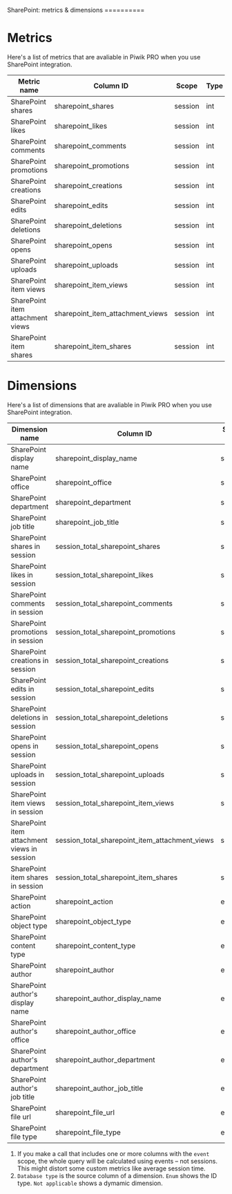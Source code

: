 SharePoint: metrics & dimensions ==========

# Metrics

Here's a list of metrics that are avaliable in Piwik PRO when you use
SharePoint integration.

| Metric name                      | Column ID                           | Scope   | Type |
| -------------------------------- | ----------------------------------- | ------- | ---- |
| SharePoint shares                | sharepoint\_shares                  | session | int  |
| SharePoint likes                 | sharepoint\_likes                   | session | int  |
| SharePoint comments              | sharepoint\_comments                | session | int  |
| SharePoint promotions            | sharepoint\_promotions              | session | int  |
| SharePoint creations             | sharepoint\_creations               | session | int  |
| SharePoint edits                 | sharepoint\_edits                   | session | int  |
| SharePoint deletions             | sharepoint\_deletions               | session | int  |
| SharePoint opens                 | sharepoint\_opens                   | session | int  |
| SharePoint uploads               | sharepoint\_uploads                 | session | int  |
| SharePoint item views            | sharepoint\_item\_views             | session | int  |
| SharePoint item attachment views | sharepoint\_item\_attachment\_views | session | int  |
| SharePoint item shares           | sharepoint\_item\_shares            | session | int  |

# Dimensions

Here's a list of dimensions that are avaliable in Piwik PRO when you use
SharePoint integration.

| Dimension name                              | Column ID                                           | Scope (1) | Type         | Database type (2) | Nullable | Notes                                                                          |
| ------------------------------------------- | --------------------------------------------------- | --------- | ------------ | ----------------- | -------- | ------------------------------------------------------------------------------ |
| SharePoint display name                     | sharepoint\_display\_name                           | session   | str          | string            | True     |                                                                                |
| SharePoint office                           | sharepoint\_office                                  | session   | str          | string            | True     |                                                                                |
| SharePoint department                       | sharepoint\_department                              | session   | str          | string            | True     |                                                                                |
| SharePoint job title                        | sharepoint\_job\_title                              | session   | str          | string            | True     |                                                                                |
| SharePoint shares in session                | session\_total\_sharepoint\_shares                  | session   | int          | uint16            | False    |                                                                                |
| SharePoint likes in session                 | session\_total\_sharepoint\_likes                   | session   | int          | uint16            | False    |                                                                                |
| SharePoint comments in session              | session\_total\_sharepoint\_comments                | session   | int          | uint16            | False    |                                                                                |
| SharePoint promotions in session            | session\_total\_sharepoint\_promotions              | session   | int          | uint16            | False    |                                                                                |
| SharePoint creations in session             | session\_total\_sharepoint\_creations               | session   | int          | uint16            | False    |                                                                                |
| SharePoint edits in session                 | session\_total\_sharepoint\_edits                   | session   | int          | uint16            | False    |                                                                                |
| SharePoint deletions in session             | session\_total\_sharepoint\_deletions               | session   | int          | uint16            | False    |                                                                                |
| SharePoint opens in session                 | session\_total\_sharepoint\_opens                   | session   | int          | uint16            | False    |                                                                                |
| SharePoint uploads in session               | session\_total\_sharepoint\_uploads                 | session   | int          | uint16            | False    |                                                                                |
| SharePoint item views in session            | session\_total\_sharepoint\_item\_views             | session   | int          | uint16            | False    |                                                                                |
| SharePoint item attachment views in session | session\_total\_sharepoint\_item\_attachment\_views | session   | int          | uint16            | False    |                                                                                |
| SharePoint item shares in session           | session\_total\_sharepoint\_item\_shares            | session   | int          | uint16            | False    |                                                                                |
| SharePoint action                           | sharepoint\_action                                  | event     | \[int, str\] | uint8             | True     | `sharepoint_action.json </_static/json/enum/sharepoint_action.json>`           |
| SharePoint object type                      | sharepoint\_object\_type                            | event     | \[int, str\] | uint8             | True     | `sharepoint_object_type.json </_static/json/enum/sharepoint_object_type.json>` |
| SharePoint content type                     | sharepoint\_content\_type                           | event     | str          | string            | True     |                                                                                |
| SharePoint author                           | sharepoint\_author                                  | event     | str          | string            | True     |                                                                                |
| SharePoint author's display name            | sharepoint\_author\_display\_name                   | event     | str          | string            | True     |                                                                                |
| SharePoint author's office                  | sharepoint\_author\_office                          | event     | str          | string            | True     |                                                                                |
| SharePoint author's department              | sharepoint\_author\_department                      | event     | str          | string            | True     |                                                                                |
| SharePoint author's job title               | sharepoint\_author\_job\_title                      | event     | str          | string            | True     |                                                                                |
| SharePoint file url                         | sharepoint\_file\_url                               | event     | str          | string            | True     |                                                                                |
| SharePoint file type                        | sharepoint\_file\_type                              | event     | str          | string            | True     |                                                                                |

1.  If you make a call that includes one or more columns with the
    `event` scope, the whole query will be calculated using events – not
    sessions. This might distort some custom metrics like average
    session time.
2.  `Database type` is the source column of a dimension. `Enum` shows
    the ID type. `Not applicable` shows a dymamic dimension.
